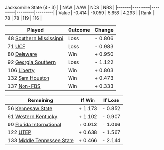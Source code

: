 Jacksonville State (4 - 3)
|       |   NAW   |   AAW   |   NCS   |   NRS   |
|-------|---------|---------|---------|---------|
| Value |  -0.414 |  -0.059 |   5.656 |   4.293 |
| Rank  |      78 |      78 |     119 |     116 |

| Played                    | Outcome    |  Change  |
|---------------------------|------------|----------|
|  48 [Southern Mississippi  ](SouthernMississippi.md)| Loss       | -  0.806 |
|  71 [UCF                   ](UCF.md)| Loss       | -  0.983 |
|  80 [Delaware              ](Delaware.md)| Win        | +  0.950 |
|  92 [Georgia Southern      ](GeorgiaSouthern.md)| Loss       | -  1.122 |
| 106 [Liberty               ](Liberty.md)| Win        | +  0.803 |
| 132 [Sam Houston           ](SamHouston.md)| Win        | +  0.473 |
| 137 [Non-FBS               ](NonFBS.md)| Win        | +  0.333 |

| Remaining                 |  If Win  |  If Loss |
|---------------------------|----------|----------|
|  56 [Kennesaw State        ](KennesawState.md)| +  1.173 | -  0.852 |
|  61 [Western Kentucky      ](WesternKentucky.md)| +  1.102 | -  0.907 |
|  90 [Florida International ](FloridaInternational.md)| +  0.913 | -  1.096 |
| 122 [UTEP                  ](UTEP.md)| +  0.638 | -  1.567 |
| 133 [Middle Tennessee State](MiddleTennesseeState.md)| +  0.466 | -  2.144 |

